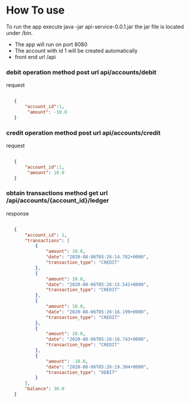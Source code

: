 # How To use

To run the app execute java -jar api-service-0.0.1.jar the jar file is located under /bin.
- The app will run on port 8080
- The account with id 1 will be created automatically 
- front end url /api 

###  debit operation method post url api/accounts/debit

request
```json

   {
       "account_id":1,
        "amount": -10.0
   }
```    

###  credit operation method post url api/accounts/credit

request
```json

   {
       "account_id":1,
        "amount": 10.0
   }
```   

###  obtain transactions method get url /api/accounts/{account_id}/ledger

response
```json

   {
       "account_id": 1,
       "transactions": [
           {
               "amount": 10.0,
               "date": "2020-08-06T05:26:14.782+0000",
               "transaction_type": "CREDIT"
           },
           {
               "amount": 10.0,
               "date": "2020-08-06T05:26:15.541+0000",
               "transaction_type": "CREDIT"
           },
           {
               "amount": 10.0,
               "date": "2020-08-06T05:26:16.199+0000",
               "transaction_type": "CREDIT"
           },
           {
               "amount": 10.0,
               "date": "2020-08-06T05:26:16.743+0000",
               "transaction_type": "CREDIT"
           },
           {
               "amount": -10.0,
               "date": "2020-08-06T05:26:19.304+0000",
               "transaction_type": "DEBIT"
           }
       ],
       "balance": 30.0
   }
```  
